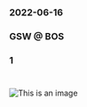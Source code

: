 <div class=" w3-white w3-container">
    <div class="w3-content">
        <div class="w3-third w3-center">
            <h3 class="w3-text-blue">
                <b>2022-06-16</b>
            </h3>
        </div>
        <div class="w3-third w3-center">
            <h3 class="w3-text-blue">GSW @ BOS</h3>
        </div>
        <div class="w3-third w3-center">
            <h3 class="w3-text-blue">1</h3>
        </div>
    </div>
</div>


<img src="https://upload.wikimedia.org/wikipedia/commons/3/30/Star-full.png" width="10">

![This is an image](https://upload.wikimedia.org/wikipedia/en/0/03/National_Basketball_Association_logo.svg)
